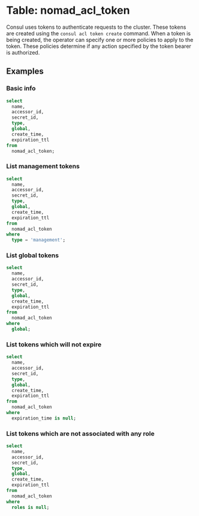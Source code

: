 # Table: nomad_acl_token

Consul uses tokens to authenticate requests to the cluster. These tokens are created using the `consul acl token create` command. When a token is being created, the operator can specify one or more policies to apply to the token. These policies determine if any action specified by the token bearer is authorized.

## Examples

### Basic info

```sql
select
  name,
  accessor_id,
  secret_id,
  type,
  global,
  create_time,
  expiration_ttl
from
  nomad_acl_token;
```

### List management tokens

```sql
select
  name,
  accessor_id,
  secret_id,
  type,
  global,
  create_time,
  expiration_ttl
from
  nomad_acl_token
where
  type = 'management';
```

### List global tokens

```sql
select
  name,
  accessor_id,
  secret_id,
  type,
  global,
  create_time,
  expiration_ttl
from
  nomad_acl_token
where
  global;
```

### List tokens which will not expire

```sql
select
  name,
  accessor_id,
  secret_id,
  type,
  global,
  create_time,
  expiration_ttl
from
  nomad_acl_token
where
  expiration_time is null;
```

### List tokens which are not associated with any role

```sql
select
  name,
  accessor_id,
  secret_id,
  type,
  global,
  create_time,
  expiration_ttl
from
  nomad_acl_token
where
  roles is null;
```
